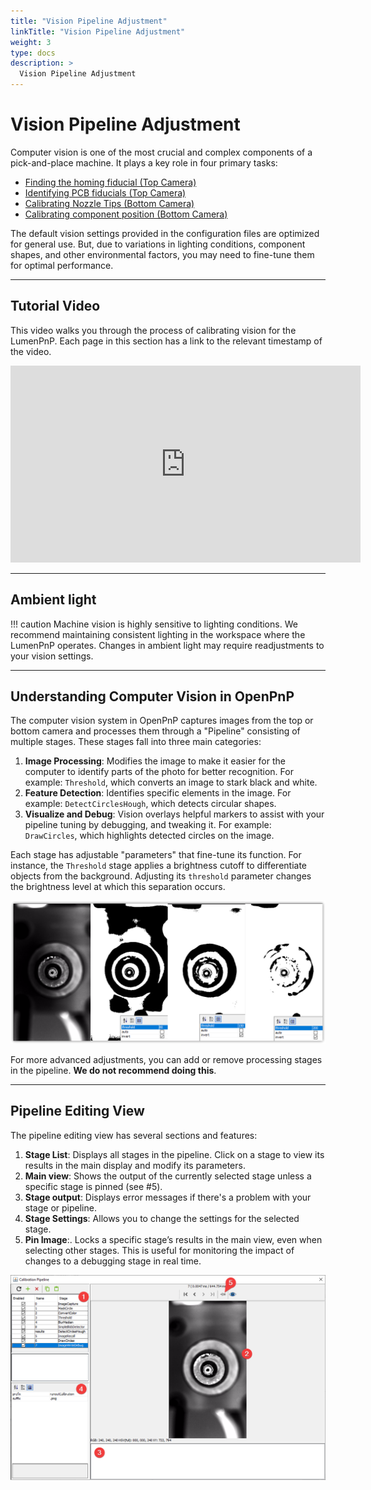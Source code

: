 ```yaml
---
title: "Vision Pipeline Adjustment"
linkTitle: "Vision Pipeline Adjustment"
weight: 3
type: docs
description: >
  Vision Pipeline Adjustment
---
```

# Vision Pipeline Adjustment

Computer vision is one of the most crucial and complex components of a pick-and-place machine. It plays a key role in four primary tasks:

- [Finding the homing fiducial (Top Camera)](2-homing-fiducial-pipeline.md)
- [Identifying PCB fiducials (Top Camera)](3-pcb-fiducial-pipeline.md)
- [Calibrating Nozzle Tips (Bottom Camera)](4-nozzle-calibration-pipeline.md)
- [Calibrating component position (Bottom Camera)](5-part-identification-pipeline.md)

The default vision settings provided in the configuration files are optimized for general use. But, due to variations in lighting conditions, component shapes, and other environmental factors, you may need to fine-tune them for optimal performance.

---

## Tutorial Video

This video walks you through the process of calibrating vision for the LumenPnP. Each page in this section has a link to the relevant timestamp of the video.

<!-- markdownlint-disable MD033 -->
<div class="video-wrapper">
<iframe width="560" height="315" src="https://www.youtube.com/embed/RVMS6vJzJyU" title="YouTube video player" frameborder="0" allow="accelerometer; autoplay; clipboard-write; encrypted-media; gyroscope; picture-in-picture" allowfullscreen></iframe>
</div>

---

## Ambient light

!!! caution
    Machine vision is highly sensitive to lighting conditions. We recommend maintaining consistent lighting in the workspace where the LumenPnP operates. Changes in ambient light may require readjustments to your vision settings.

---

## Understanding Computer Vision in OpenPnP

The computer vision system in OpenPnP captures images from the top or bottom camera and processes them through a "Pipeline" consisting of multiple stages. These stages fall into three main categories:

1. **Image Processing**: Modifies the image to make it easier for the computer to identify parts of the photo for better recognition. For example: `Threshold`, which converts an image to stark black and white.
2. **Feature Detection**: Identifies specific elements in the image. For example: `DetectCirclesHough`, which detects circular shapes.
3. **Visualize and Debug**: Vision overlays helpful markers to assist with your pipeline tuning by debugging, and tweaking it. For example: `DrawCircles`, which highlights detected circles on the image.

Each stage has adjustable "parameters" that fine-tune its function. For instance, the `Threshold` stage applies a brightness cutoff to differentiate objects from the background. Adjusting its `threshold` parameter changes the brightness level at which this separation occurs.

![Threshold comparison](images/threshold-comparison-general.webp)

For more advanced adjustments, you can add or remove processing stages in the pipeline. **We do not recommend doing this**.

---

## Pipeline Editing View

The pipeline editing view has several sections and features:

1. **Stage List**: Displays all stages in the pipeline. Click on a stage to view its results in the main display and modify its parameters.
2. **Main view**: Shows the output of the currently selected stage unless a specific stage is pinned (see #5).
3. **Stage output**: Displays error messages if there's a problem with your stage or pipeline.
4. **Stage Settings**: Allows you to change the settings for the selected stage.
5. **Pin Image**:. Locks a specific stage’s results in the main view, even when selecting other stages. This is useful for monitoring the impact of changes to a debugging stage in real time.

![Pipeline Editing View](images/pipeline-organization.webp)

